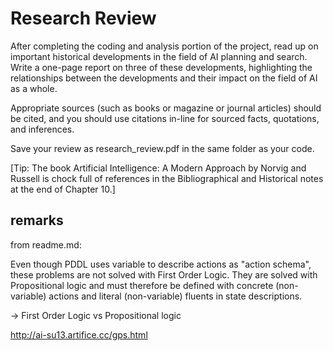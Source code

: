 # Research Review
After completing the coding and analysis portion of the project, read up on important historical developments in the field of AI planning and search. Write a one-page report on three of these developments, highlighting the relationships between the developments and their impact on the field of AI as a whole.

Appropriate sources (such as books or magazine or journal articles) should be cited, and you should use citations in-line for sourced facts, quotations, and inferences.

Save your review as research_review.pdf in the same folder as your code.

[Tip: The book Artificial Intelligence: A Modern Approach by Norvig and Russell is chock full of references in the Bibliographical and Historical notes at the end of Chapter 10.]


## remarks
from readme.md:

  Even though PDDL uses variable to describe actions as "action schema", these problems are not solved with First Order Logic. They are solved with Propositional logic and must therefore be defined with concrete (non-variable) actions and literal (non-variable) fluents in state descriptions.

-> First Order Logic vs Propositional logic

http://ai-su13.artifice.cc/gps.html
